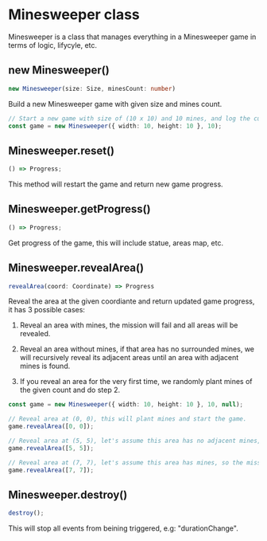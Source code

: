 # Minesweeper class

Minesweeper is a class that manages everything in a Minesweeper game in terms of logic, lifycyle, etc.

## new Minesweeper()

```typescript
new Minesweeper(size: Size, minesCount: number)
```

Build a new Minesweeper game with given size and mines count.

```typescript
// Start a new game with size of (10 x 10) and 10 mines, and log the current duration on change.
const game = new Minesweeper({ width: 10, height: 10 }, 10);
```

## Minesweeper.reset()

```typescript
() => Progress;
```

This method will restart the game and return new game progress.

## Minesweeper.getProgress()

```typescript
() => Progress;
```

Get progress of the game, this will include statue, areas map, etc.

## Minesweeper.revealArea()

```typescript
revealArea(coord: Coordinate) => Progress
```

Reveal the area at the given coordiante and return updated game progress, it has 3 possible cases:

1. Reveal an area with mines, the mission will fail and all areas will be revealed.

2. Reveal an area without mines, if that area has no surrounded mines, we will recursively reveal its adjacent areas until an area with adjacent mines is found.

3. If you reveal an area for the very first time, we randomly plant mines of the given count and do step 2.

```typescript
const game = new Minesweeper({ width: 10, height: 10 }, 10, null);

// Reveal area at (0, 0), this will plant mines and start the game.
game.revealArea([0, 0]);

// Reveal area at (5, 5), let's assume this area has no adjacent mines, so we keep revealing its adjacent areas.
game.revealArea([5, 5]);

// Reveal area at (7, 7), let's assume this area has mines, so the mission will fail and all areas will be revealed.
game.revealArea([7, 7]);
```

## Minesweeper.destroy()

```typescript
destroy();
```

This will stop all events from beining triggered, e.g: "durationChange".
